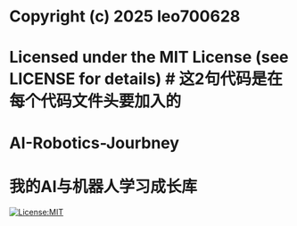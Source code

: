 # Copyright (c) 2025 leo700628
# Licensed under the MIT License (see LICENSE for details)  # 这2句代码是在每个代码文件头要加入的
# AI-Robotics-Jourbney
# 我的AI与机器人学习成长库
[![License:MIT](https://img.shields.io/badge/license-MIT-yellow.svg)](https://opensource.org/licenses/MIT)
